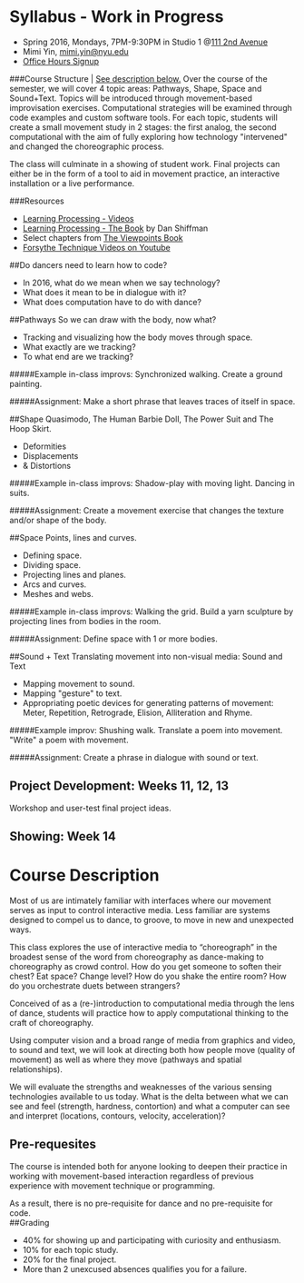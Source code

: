 # Syllabus - Work in Progress

- Spring 2016, Mondays, 7PM-9:30PM in Studio 1 @[111 2nd Avenue](https://goo.gl/maps/FfVoDSMxNSN2) 
- Mimi Yin, mimi.yin@nyu.edu
- [Office Hours Signup](https://itp.nyu.edu/inwiki/Signup/Mimi)

###Course Structure | [See description below.](#course-description)
Over the course of the semester, we will cover 4 topic areas: Pathways, Shape, Space and Sound+Text. Topics will be introduced through movement-based improvisation exercises. Computational strategies will be examined through code examples and custom software tools. For each topic, students will create a small movement study in 2 stages: the first analog, the second computational with the aim of fully exploring how technology "intervened" and changed the choreographic process.

The class will culminate in a showing of student work. Final projects can either be in the form of a tool to aid in movement practice, an interactive installation or a live performance. 

###Resources
- [Learning Processing - Videos](http://learningprocessing.com/videos/)
- [Learning Processing - The Book](http://learningprocessing.com/) by Dan Shiffman
- Select chapters from [The Viewpoints Book](http://www.amazon.com/The-Viewpoints-Book-Practical-Composition/dp/1559362413)
- [Forsythe Technique Videos on Youtube](https://www.youtube.com/watch?v=6X29OjcBHG8&list=PLAEBD630ACCB6AD45)


##Do dancers need to learn how to code?
- In 2016, what do we mean when we say technology?
- What does it mean to be in dialogue with it?
- What does computation have to do with dance?

##Pathways
So	we	can	draw	with	the	body,	now	what?
- Tracking and visualizing how the body moves through space. 
- What exactly are we tracking? 
- To what end are we tracking?

#####Example in-class improvs:	Synchronized walking. Create	a	ground	painting.

#####Assignment: Make a short phrase that leaves traces of itself in space.

##Shape
Quasimodo,	The	Human	Barbie	Doll,	The	Power	Suit	and	The	Hoop	Skirt.
- Deformities
- Displacements
- & Distortions

#####Example in-class improvs: Shadow-play with moving light. Dancing in suits.

#####Assignment: Create a movement exercise that changes the texture and/or shape of the body.

##Space
Points, lines and curves.
- Defining space.
- Dividing	space.
- Projecting	lines	and	planes.
- Arcs and curves.
- Meshes	and	webs.

#####Example in-class improvs: Walking the grid. Build	a	yarn	sculpture	by	projecting lines from	bodies in	the	room.

#####Assignment: Define	space	with 1 or more bodies.

##Sound + Text
Translating	movement	into	non-visual	media:	Sound	and	Text
- Mapping	movement to sound.
- Mapping	"gesture" to text.
- Appropriating	poetic devices for generating patterns of movement:	Meter, Repetition, Retrograde, Elision, Alliteration and	Rhyme.

#####Example improv: Shushing	walk.	Translate	a	poem	into	movement. "Write"	a	poem	with	movement.

#####Assignment: Create a phrase in dialogue with sound or text.

## Project Development: Weeks 11, 12, 13

Workshop and	user-test	final	project	ideas.

## Showing: Week 14

# Course Description
Most of us are intimately familiar with interfaces where our movement serves as input to control interactive media. Less familiar are systems designed to compel us to dance, to groove, to move in new and unexpected ways.

This class explores the use of interactive media to “choreograph” in the broadest sense of the word from choreography as dance-making to choreography as crowd control. How do you get someone to soften their chest? Eat space? Change level? How do you shake the entire room? How do you orchestrate duets between strangers?

Conceived of as a (re-)introduction to computational media through the lens of dance, students will practice how to apply computational thinking to the craft of choreography.

Using computer vision and a broad range of media from graphics and video, to sound and text, we will look at directing both how people move (quality of movement) as well as where they move (pathways and spatial relationships).

We will evaluate the strengths and weaknesses of the various sensing technologies available to us today. What is the delta between what we can see and feel (strength, hardness, contortion) and what a computer can see and interpret (locations, contours, velocity, acceleration)?

## Pre-requesites
The course is intended both for anyone looking to deepen their practice in working with movement-based interaction regardless of previous experience with movement technique or programming.

As a result, there is no pre-requisite for dance and no pre-requisite for code.	  		  		  		  		  		  		  		  		  
##Grading
- 40% for showing up and participating with curiosity and enthusiasm.
- 10% for each topic study.
- 20% for the final project.
- More than 2 unexcused absences qualifies you for a failure.

